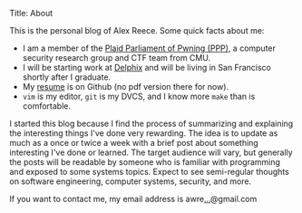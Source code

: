 Title: About

This is the personal blog of Alex Reece.  Some quick facts about me:

-   I am a member of the [Plaid Parliament of Pwning (PPP)](http://pwning.net),
    a computer security research group and CTF team from CMU. 
-   I will be starting work at [Delphix](http://www.delphix.com/) and will
    be living in San Francisco shortly after I graduate.
-   My [resume](https://github.com/awreece/resume) is on Github (no pdf version
    there for now).
-   `vim` is my editor, `git` is my DVCS, and I know more `make` than is
    comfortable.

I started this blog because I find the process of summarizing and explaining
the interesting things I've done very rewarding. The idea is to update as much as
a once or twice a week with a brief post about something interesting I've done
or learned. The target audience will vary, but generally the posts will be
readable by someone who is familiar with programming and exposed to some
systems topics.
Expect to see semi-regular thoughts on software engineering, computer systems, 
security, and more.

If you want to contact me, my email address is awre<a href="http://www.google.com/recaptcha/mailhide/d?k=01U7tYw_J5_VO8Fey3IR-muQ==&amp;c=90p4dbfA1bNd15zEsvIiYQ0feCM8U9M8DZzpPcP6dc0=" onclick="window.open('http://www.google.com/recaptcha/mailhide/d?k\07501U7tYw_J5_VO8Fey3IR-muQ\75\75\46c\7590p4dbfA1bNd15zEsvIiYQ0feCM8U9M8DZzpPcP6dc0\075', '', 'toolbar=0,scrollbars=0,location=0,statusbar=0,menubar=0,resizable=0,width=500,height=300'); return false;" title="Reveal this e-mail address">...</a>@gmail.com
